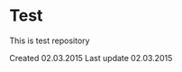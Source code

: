# Test
This is test repository

Created 02.03.2015
Last update 02.03.2015

<div style="display:none">
The cake is a lie.
</div>



